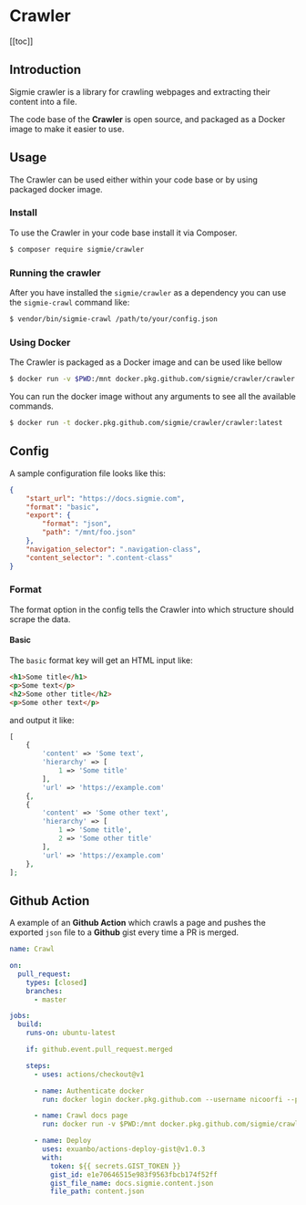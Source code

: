 # Crawler
[[toc]]
## Introduction

Sigmie crawler is a library for crawling webpages and extracting their content into a file. 

The code base of the **Crawler** is open source, and packaged as a Docker image to make it easier to use.

## Usage

The Crawler can be used either within your code base or by using
packaged docker image.

### Install 

To use the Crawler in your code base install it  via Composer.

``` bash
$ composer require sigmie/crawler
```

### Running the crawler
After you have installed the `sigmie/crawler` as a dependency you can use
the `sigmie-crawl` command like:
```bash
$ vendor/bin/sigmie-crawl /path/to/your/config.json
```

### Using Docker

The Crawler is packaged as a Docker image and can be used like bellow

```bash
$ docker run -v $PWD:/mnt docker.pkg.github.com/sigmie/crawler/crawler:latest sigmie:crawler:crawl /mnt/crawl.json
```

You can run the docker image without any arguments to see all the available commands.
```bash
$ docker run -t docker.pkg.github.com/sigmie/crawler/crawler:latest
```

## Config

A sample configuration file looks like this:

```json
{
    "start_url": "https://docs.sigmie.com",
    "format": "basic",
    "export": {
        "format": "json",
        "path": "/mnt/foo.json"
    },
    "navigation_selector": ".navigation-class",
    "content_selector": ".content-class"
}
```

### Format
The format option in the config tells the Crawler into which structure should scrape the data.
#### Basic
The `basic` format key will get an HTML input like:
```html
<h1>Some title</h1>
<p>Some text</p>
<h2>Some other title</h2>
<p>Some other text</p>
```
and output it like:
```php
[
    {
        'content' => 'Some text',
        'hierarchy' => [
            1 => 'Some title'
        ],
        'url' => 'https://example.com'
    {,
    {
        'content' => 'Some other text',
        'hierarchy' => [
            1 => 'Some title',
            2 => 'Some other title'
        ],
        'url' => 'https://example.com'
    },
];
```


## Github Action
A example of an **Github Action** which crawls a page and pushes the exported `json` file to a
**Github** gist every time a PR is merged.
```yaml
name: Crawl

on:
  pull_request:
    types: [closed]
    branches:
      - master

jobs:
  build:
    runs-on: ubuntu-latest

    if: github.event.pull_request.merged

    steps:
      - uses: actions/checkout@v1

      - name: Authenticate docker
        run: docker login docker.pkg.github.com --username nicoorfi --password ${{ secrets.GITHUB_TOKEN }}

      - name: Crawl docs page 
        run: docker run -v $PWD:/mnt docker.pkg.github.com/sigmie/crawler/crawler:latest sigmie:crawler:crawl /mnt/crawl.json

      - name: Deploy
        uses: exuanbo/actions-deploy-gist@v1.0.3
        with:
          token: ${{ secrets.GIST_TOKEN }}
          gist_id: e1e70646515e983f9563fbcb174f52ff
          gist_file_name: docs.sigmie.content.json
          file_path: content.json
```